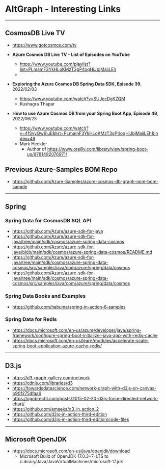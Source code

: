 # AltGraph - Interesting Links

---

## CosmosDB Live TV

- https://www.gotcosmos.com/tv

- **Azure Cosmos DB Live TV - List of Episodes on YouTube**
  - https://www.youtube.com/playlist?list=PLmamF3YkHLoKMzT3gP4oqHiJbjMaiiLEh 
  - 
- **Exploring the Azure Cosmos DB Spring Data SDK, Episode 39**, 2022/02/03
  - https://www.youtube.com/watch?v=SUJecDgKZQM
  - Kushagra Thapar

- **How to use Azure Cosmos DB from your Spring Boot App, Episode 48**, 2022/06/23
  - https://www.youtube.com/watch?v=4fSvyQw6luE&list=PLmamF3YkHLoKMzT3gP4oqHiJbjMaiiLEh&index=48
  - Mark Heckler
    - Author of https://www.oreilly.com/library/view/spring-boot-up/9781492076971/

## Previous Azure-Samples BOM Repo

- https://github.com/Azure-Samples/azure-cosmos-db-graph-npm-bom-sample

---

## Spring 

### Spring Data for CosmosDB SQL API

- https://github.com/Azure/azure-sdk-for-java
- https://github.com/Azure/azure-sdk-for-java/tree/main/sdk/cosmos/azure-spring-data-cosmos
- https://github.com/Azure/azure-sdk-for-java/blob/main/sdk/cosmos/azure-spring-data-cosmos/README.md
- https://github.com/Azure/azure-sdk-for-java/tree/main/sdk/cosmos/azure-spring-data-cosmos/src/samples/java/com/azure/spring/data/cosmos
- https://github.com/Azure/azure-sdk-for-java/tree/main/sdk/cosmos/azure-spring-data-cosmos/src/samples/java/com/azure/spring/data/cosmos

### Spring Data Books and Examples

- https://github.com/habuma/spring-in-action-6-samples

### Spring Data for Redis

- https://docs.microsoft.com/en-us/azure/developer/java/spring-framework/configure-spring-boot-initializer-java-app-with-redis-cache
- https://docs.microsoft.com/en-us/learn/modules/accelerate-scale-spring-boot-application-azure-cache-redis/

---

## D3.js

- https://d3-graph-gallery.com/network
- https://cdnjs.com/libraries/d3
- https://towardsdatascience.com/network-graph-with-d3js-on-canvas-b90f275dfaa6 
- https://ogobrecht.com/posts/2015-02-20-d3js-force-directed-network-chart/
- https://github.com/emeeks/d3_in_action_2
- https://github.com/d3js-in-action-third-edition
- https://github.com/d3js-in-action-third-edition/code-files

---

## Microsoft OpenJDK

- https://docs.microsoft.com/en-us/java/openjdk/download
  - Microsoft Build of OpenJDK 17.0.3+7-LTS to /Library/Java/JavaVirtualMachines/microsoft-17.jdk
